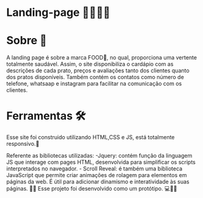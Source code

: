 # Landing-page 🍜🥪🍝🍨

<h1>Sobre 📝</h1>
<p>A landing page é sobre a marca FOOD🍔, no qual, proporciona uma vertente totalmente saudável. Assim, o site disponibiliza o cardápio com as descrições de cada prato, preços e avaliações tanto dos clientes quanto dos pratos disponíveis. 
Também contém os contatos como número de telefone, whatsaap e instagram para facilitar na comunicação com os clientes.</p>

<h1>Ferramentas 🛠️</h1>
<p>Esse site foi construido utilizando HTML,CSS e JS, está totalmente responsivo.📱</p>
<p>Referente as bibliotecas utilizadas: -Jquery: contém função da linguagem JS que interage com pages HTML, desenvolvida para simplificar os scripts interpretados no navegador.
- Scroll Reveal: é também uma biblioteca JavaScript que permite criar animações de rolagem para elementos em páginas da web. É útil para adicionar dinamismo e interatividade às suas páginas. 🎉✨
  Esse projeto foi desenvolvido como um protótipo. 💻📖💡
</p>
